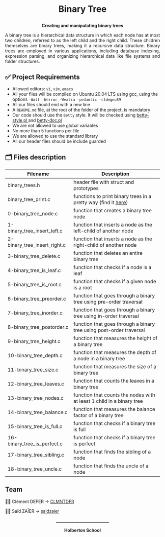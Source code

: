 # <p align="center">Binary Tree</p>

<p align="center"><strong>Creating and manipulating binary trees</strong></p>

<p align="justify">A binary tree is a hierarchical data structure in which each node has at most two children, referred to as the left child and the right child. These children themselves are binary trees, making it a recursive data structure. Binary trees are employed in various applications, including database indexing, expression parsing, and organizing hierarchical data like file systems and folder structures.</p>

## ✅ Project Requirements
- Allowed editors: `vi`, `vim`, `emacs`
- All your files will be compiled on Ubuntu 20.04 LTS using gcc, using the options `-Wall -Werror -Wextra -pedantic -std=gnu89`
- All our files should end with a new line
- A `README.md` file, at the root of the folder of the project, is mandatory
- Our code should use the `Betty` style. It will be checked using [betty-style.pl ](https://github.com/hs-hq/Betty/blob/main/betty-style.pl)and [betty-doc.pl](https://github.com/hs-hq/Betty/blob/main/betty-doc.pl)
- We are not allowed to use global variables
- No more than 5 functions per file
- We are allowed to use the standard library
- All our header files should be include guarded

## 🗂️ Files description

| Filename | Description |
| -------- | -------- |
| binary_trees.h    | header file with struct and prototypes   |
| binary_tree_print.c   | functions to print binary trees in a pretty way (find it [here](https://github.com/hs-hq/0x1C.c))    |
| 0-binary_tree_node.c      | function that creates a binary tree node    |
| 1-binary_tree_insert_left.c    |  function that inserts a node as the left-child of another node   |
| 2-binary_tree_insert_right.c    | function that inserts a node as the right-child of another node    |
| 3-binary_tree_delete.c    | function that deletes an entire binary tree    |
| 4-binary_tree_is_leaf.c    | function that checks if a node is a leaf    |
| 5-binary_tree_is_root.c    |  function that checks if a given node is a root    |
| 6-binary_tree_preorder.c    | function that goes through a binary tree using pre-order traversal    |
| 7-binary_tree_inorder.c    | function that goes through a binary tree using in-order traversal    |
| 8-binary_tree_postorder.c    | function that goes through a binary tree using post-order traversal    |
| 9-binary_tree_height.c    | function that measures the height of a binary tree    |
| 10-binary_tree_depth.c    | function that measures the depth of a node in a binary tree    |
| 11-binary_tree_size.c    |  function that measures the size of a binary tree    |
| 12-binary_tree_leaves.c    | function that counts the leaves in a binary tree    |
| 13-binary_tree_nodes.c    | function that counts the nodes with at least 1 child in a binary tree    |
| 14-binary_tree_balance.c    | function that measures the balance factor of a binary tree    |
| 15-binary_tree_is_full.c    | function that checks if a binary tree is full    |
| 16-binary_tree_is_perfect.c    | function that checks if a binary tree is perfect    |
| 17-binary_tree_sibling.c    | function that finds the sibling of a node    |
| 18-binary_tree_uncle.c    | function that finds the uncle of a node   |

## Team
👨‍💻 Clément DEFER -> [CLMNTDFR](https://github.com/CLMNTDFR)

👩‍💻 Saïd ZAÏER -> [saidzaier](https://github.com/saidzaier10)

<p align="center">___________________________</p>
<p align="center"><strong>Holberton School</strong></p>